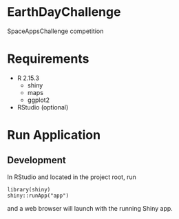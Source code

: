 # EarthDayChallenge

SpaceAppsChallenge competition

# Requirements

* R 2.15.3
  - shiny
  - maps
  - ggplot2
* RStudio (optional)

# Run Application

## Development

In RStudio and located in the project root, run

    library(shiny)
    shiny::runApp("app")
    
and a web browser will launch with the running Shiny app.
